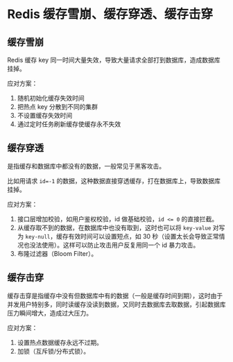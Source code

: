 # Redis 缓存雪崩、缓存穿透、缓存击穿

## 缓存雪崩

Redis 缓存 key 同一时间大量失效，导致大量请求全部打到数据库，造成数据库挂掉。

应对方案：

1. 随机初始化缓存失效时间
2. 把热点 key 分散到不同的集群
3. 不设置缓存失效时间
4. 通过定时任务刷新缓存使缓存永不失效

## 缓存穿透

是指缓存和数据库中都没有的数据，一般常见于黑客攻击。

比如用请求 `id=-1` 的数据，这种数据直接穿透缓存，打在数据库上，导致数据库挂掉。

应对方案：

1. 接口层增加校验，如用户鉴权校验，id 做基础校验，`id <= 0` 的直接拦截。
2. 从缓存取不到的数据，在数据库中也没有取到，这时也可以将 `key-value` 对写为 `key-null`，缓存有效时间可以设置短点，如 30 秒（设置太长会导致正常情况也没法使用）。这样可以防止攻击用户反复用同一个 id 暴力攻击。
3. 布隆过滤器（Bloom Filter）。

## 缓存击穿

缓存击穿是指缓存中没有但数据库中有的数据（一般是缓存时间到期），这时由于并发用户特别多，同时读缓存没读到数据，又同时去数据库去取数据，引起数据库压力瞬间增大，造成过大压力。

应对方案：

1. 设置热点数据缓存永远不过期。
2. 加锁（互斥锁/分布式锁）。
